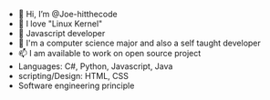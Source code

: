 - 👋 Hi, I’m @Joe-hitthecode
- 👀 I love "Linux Kernel" 
- 🌱 Javascript developer
- 💞️ I'm a computer science major and also a self taught developer 
- 📫 I am available to work on open source project 
- Languages: C#, Python, Javascript, Java
- scripting/Design: HTML, CSS
- Software engineering principle

<!---
Joe-hitthecode/Joe-hitthecode is a ✨ special ✨ repository because its `README.md` (this file) appears on your GitHub profile.
You can click the Preview link to take a look at your changes.
--->
